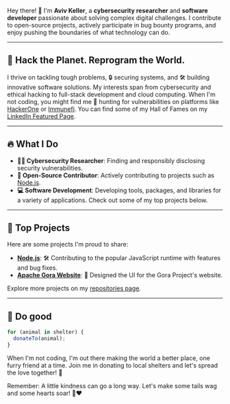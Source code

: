 Hey there! 👋 I'm **Aviv Keller**, a **cybersecurity researcher** and **software developer** passionate about solving complex digital challenges. I contribute to open-source projects, actively participate in bug bounty programs, and enjoy pushing the boundaries of what technology can do.

---

## 🚀 Hack the Planet. Reprogram the World.

I thrive on tackling tough problems, 🔒 securing systems, and 🛠️ building innovative software solutions. My interests span from cybersecurity and ethical hacking to full-stack development and cloud computing. When I'm not coding, you might find me 🐛 hunting for vulnerabilities on platforms like [HackerOne](https://hackerone.com/onlyaviv) or [Immunefi](https://immunefi.com/profile/avivkeller/). You can find some of my Hall of Fames on my [LinkedIn Featured Page](https://www.linkedin.com/in/avivkeller/details/featured/).


---

## 🔥 What I Do

- **🕵️‍♂️ Cybersecurity Researcher**: Finding and responsibly disclosing security vulnerabilities.
- **🤝 Open-Source Contributor**: Actively contributing to projects such as [Node.js](https://github.com/nodejs).
- **💻 Software Development**: Developing tools, packages, and libraries for a variety of applications. Check out some of my top projects below.

---

## 🌟 Top Projects

Here are some projects I'm proud to share:

- **[Node.js](https://github.com/nodejs)**: 🛠️ Contributing to the popular JavaScript runtime with features and bug fixes.
- **[Apache Gora Website](https://gora.apache.org)**: 🎨 Designed the UI for the Gora Project's website.

Explore more projects on my [repositories page](https://github.com/avivkeller?tab=repositories).

---

## 🐾 Do good

```js
for (animal in shelter) {
  donateTo(animal);
}
```

When I'm not coding, I'm out there making the world a better place, one furry friend at a time.
Join me in donating to local shelters and let's spread the love together! 🌟

Remember: A little kindness can go a long way. Let's make some tails wag and some hearts soar! 🐾❤️
